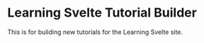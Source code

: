 # Learning Svelte Tutorial Builder

This is for building new tutorials for the Learning Svelte site.
